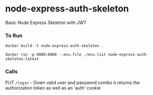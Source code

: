 # node-express-auth-skeleton

Basic Node Express Skeleton with JWT

### To Run

`docker build -t node-express-auth-skeleton .`

`docker run -p 8080:8080 --env.file ./env.list node-express-auth-skeleton:latest`

### Calls

PUT `/login` - Given valid user and password combo it returns the authorization token as well as an 'auth' cookie

